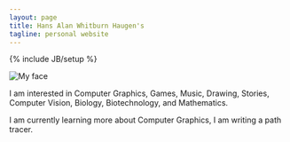 ```yaml
---
layout: page
title: Hans Alan Whitburn Haugen's
tagline: personal website
---
```

{% include JB/setup %}

![My face](https://avatars.githubusercontent.com/u/1408981?v=4)

I am interested in Computer Graphics, Games, Music, Drawing, Stories, Computer Vision, Biology, Biotechnology, and Mathematics.

I am currently learning more about Computer Graphics, I am writing a path tracer.
